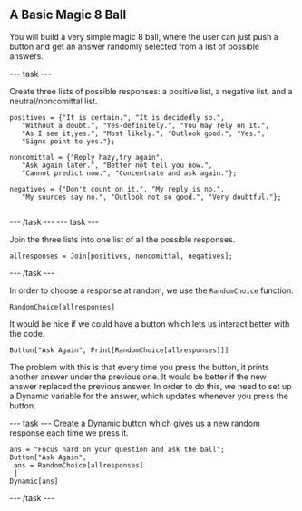 ## A Basic Magic 8 Ball

You will build a very simple magic 8 ball, where the user can just push a button and get an answer randomly selected from a list of possible answers.

--- task ---

Create three lists of possible responses: a positive list, a negative list, and a neutral/noncomittal list.

```
positives = {"It is certain.", "It is decidedly so.", 
   "Without a doubt.", "Yes-definitely.", "You may rely on it.", 
   "As I see it,yes.", "Most likely.", "Outlook good.", "Yes.", 
   "Signs point to yes."};
   
noncomittal = {"Reply hazy,try again",
   "Ask again later.", "Better not tell you now.", 
   "Cannot predict now.", "Concentrate and ask again."};
   
negatives = {"Don't count on it.", "My reply is no.", 
   "My sources say no.", "Outlook not so good.", "Very doubtful."};
   
```
--- /task ---
--- task ---

Join the three lists into one list of all the possible responses.
```
allresponses = Join[positives, noncomittal, negatives];
```
--- /task ---


In order to choose a response at random, we use the `RandomChoice` function. 

```
RandomChoice[allresponses]
```

It would be nice if we could have a button which lets us interact better with the code.

```
Button["Ask Again", Print[RandomChoice[allresponses]]]
```
The problem with this is that every time you press the button, it prints another answer under the previous one. It would be better if the new answer replaced the previous answer. In order to do this, we need to set up a Dynamic variable for the answer, which updates whenever you press the button.

--- task ---
Create a Dynamic button which gives us a new random response each time we press it.

```
ans = "Focus hard on your question and ask the ball";
Button["Ask Again",
 ans = RandomChoice[allresponses]
 ]
Dynamic[ans]
```
--- /task ---